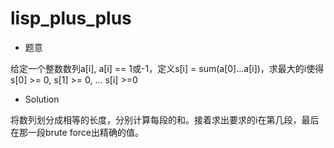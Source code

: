 # lisp_plus_plus

* 题意

给定一个整数数列a[i], a[i] == 1或-1，定义s[i] = sum(a[0]...a[i])，求最大的i使得s[0] >= 0, s[1] >= 0, ... s[i] >=0

* Solution

将数列划分成相等的长度，分别计算每段的和。接着求出要求的i在第几段，最后在那一段brute force出精确的值。